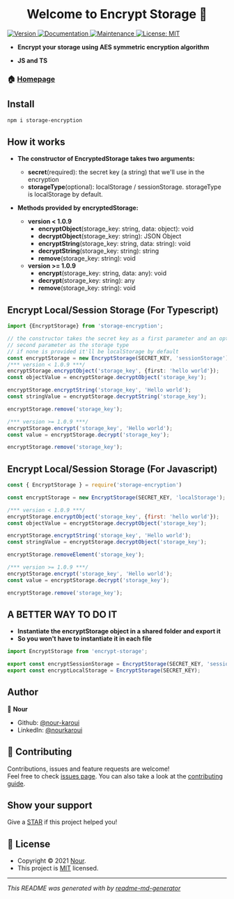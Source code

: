 <h1 align="center">Welcome to Encrypt Storage 👋</h1>
<p>
  <a href="https://www.npmjs.com/package/storage-encryption" target="_blank">
    <img alt="Version" src="https://img.shields.io/npm/v/storage-encryption.svg">
  </a>
  <a href="https://github.com/nour-karoui/encrypt-storage#readme" target="_blank">
    <img alt="Documentation" src="https://img.shields.io/badge/documentation-yes-brightgreen.svg" />
  </a>
  <a href="https://github.com/nour-karoui/encrypt-storage/graphs/commit-activity" target="_blank">
    <img alt="Maintenance" src="https://img.shields.io/badge/Maintained%3F-yes-green.svg" />
  </a>
  <a href="https://github.com/nour-karoui/encrypt-storage/blob/master/LICENSE" target="_blank">
    <img alt="License: MIT" src="https://img.shields.io/github/license/bishkou/password-pwnd" />
  </a>
</p>

* **Encrypt your storage using AES symmetric encryption algorithm**

* **JS and TS**


### 🏠 [Homepage](https://github.com/nour-karoui/encrypt-storage)

## Install

```sh
npm i storage-encryption
```

## How it works

* **The constructor of EncryptedStorage takes two arguments:**
    * **secret**(required): the secret key (a string) that we'll use in the encryption
    * **storageType**(optional): localStorage / sessionStorage.
     storageType is localStorage by default.
     
* **Methods provided by encryptedStorage:**
  * **version < 1.0.9** 
    * **encryptObject**(storage_key: string, data: object): void
    * **decryptObject**(storage_key: string): JSON Object
    * **encryptString**(storage_key: string, data: string): void
    * **decryptString**(storage_key: string): string
    * **remove**(storage_key: string): void
  * **version >= 1.0.9**
    * **encrypt**(storage_key: string, data: any): void
    * **decrypt**(storage_key: string): any
    * **remove**(storage_key: string): void
    

## Encrypt Local/Session Storage (For Typescript)

```ts
import {EncryptStorage} from 'storage-encryption';

// the constructor takes the secret key as a first parameter and an optional
// second parameter as the storage type
// if none is provided it'll be localStorage by default
const encryptStorage = new EncryptStorage(SECRET_KEY, 'sessionStorage');
/*** version < 1.0.9 ***/
encryptStorage.encryptObject('storage_key', {first: 'hello world'});
const objectValue = encryptStorage.decryptObject('storage_key');

encryptStorage.encryptString('storage_key', 'Hello world');
const stringValue = encryptStorage.decryptString('storage_key');

encryptStorage.remove('storage_key'); 

/*** version >= 1.0.9 ***/
encryptStorage.encrypt('storage_key', 'Hello world');
const value = encryptStorage.decrypt('storage_key');

encryptStorage.remove('storage_key'); 
```

## Encrypt Local/Session Storage (For Javascript)
```js
const { EncryptStorage } = require('storage-encryption')

const encryptStorage = new EncryptStorage(SECRET_KEY, 'localStorage');

/*** version < 1.0.9 ***/
encryptStorage.encryptObject('storage_key', {first: 'hello world'});
const objectValue = encryptStorage.decryptObject('storage_key');

encryptStorage.encryptString('storage_key', 'Hello world');
const stringValue = encryptStorage.decryptObject('storage_key');

encryptStorage.removeElement('storage_key'); 

/*** version >= 1.0.9 ***/
encryptStorage.encrypt('storage_key', 'Hello world');
const value = encryptStorage.decrypt('storage_key');

encryptStorage.remove('storage_key'); 
```

## A BETTER WAY TO DO IT
* **Instantiate the encryptStorage object in a shared folder and export it**
* **So you won't have to instantiate it in each file**

````ts
import EncryptStorage from 'encrypt-storage';

export const encryptSessionStorage = EncryptStorage(SECRET_KEY, 'sessionStorage');
export const encryptLocalStorage = EncryptStorage(SECRET_KEY);

````
## Author

👤 **Nour**

* Github: [@nour-karoui](https://github.com/nour-karoui)
* LinkedIn: [@nourkaroui](https://www.linkedin.com/in/nourkaroui/)

## 🤝 Contributing

Contributions, issues and feature requests are welcome!<br />Feel free to check [issues page](https://github.com/nour-karoui/encrypt-storage/issues). You can also take a look at the [contributing guide](https://github.com/nour-karoui/encrypt-storage/blob/master/CONTRIBUTING.md).

## Show your support

Give a [STAR](https://github.com/nour-karoui/encrypt-storage) if this project helped you!

## 📝 License

* Copyright © 2021 [Nour](https://github.com/nour-karoui).
* This project is [MIT](https://github.com/nour-karoui/encrypt-storage/blob/master/LICENSE) licensed.

***
_This README was generated with by [readme-md-generator](https://github.com/kefranabg/readme-md-generator)_
